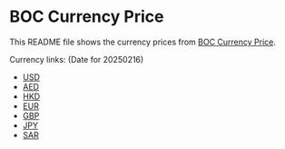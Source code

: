 # BOC Currency Price

This README file shows the currency prices from [BOC Currency Price](https://www.boc.cn/sourcedb/whpj/).

Currency links: (Date for 20250216)

- [USD](https://bocurrencyprice.techina.science/BOC_CURRENCY_PRICE/USD/20250216.json)
- [AED](https://bocurrencyprice.techina.science/BOC_CURRENCY_PRICE/AED/20250216.json)
- [HKD](https://bocurrencyprice.techina.science/BOC_CURRENCY_PRICE/HKD/20250216.json)
- [EUR](https://bocurrencyprice.techina.science/BOC_CURRENCY_PRICE/EUR/20250216.json)
- [GBP](https://bocurrencyprice.techina.science/BOC_CURRENCY_PRICE/GBP/20250216.json)
- [JPY](https://bocurrencyprice.techina.science/BOC_CURRENCY_PRICE/JPY/20250216.json)
- [SAR](https://bocurrencyprice.techina.science/BOC_CURRENCY_PRICE/SAR/20250216.json)
